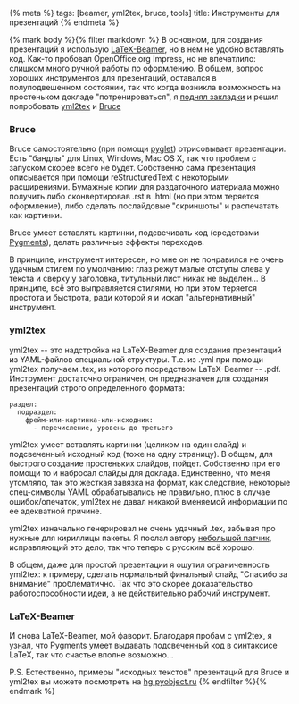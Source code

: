 {% meta %}
    tags: [beamer, yml2tex, bruce, tools]
    title: Инструменты для презентаций
{% endmeta %}

{% mark body %}{% filter markdown %}
В основном, для создания презентаций я использую [LaTeX-Beamer](http://latex-beamer.sourceforge.net/), но в нем не удобно вставлять код. Как-то пробовал
OpenOffice.org Impress, но не впечатлило: слишком много ручной работы по
оформлению. В общем, вопрос хороших инструментов для презентаций, оставался
в полуподвешенном состоянии, так что когда возникла возможность на простеньком
докладе "потренироваться", я [поднял закладки](http://delicious.com/j2a/presentation+tools)
и решил попробовать [yml2tex](http://arthurkoziel.com/2008/06/23/latex-beamer-presentations-from-yaml-files/) и [Bruce](http://code.google.com/p/bruce-tpt/)
<!--more-->

### Bruce

Bruce самостоятельно (при помощи [pyglet](http://pyglet.org)) отрисовывает презентации. Есть "бандлы"
для Linux, Windows, Mac OS X, так что проблем с запуском скорее всего не будет.
Собственно сама презентация описывается при помощи reStructuredText с некоторыми
расширениями. Бумажные копии для раздаточного материала можно получить либо
сконвертировав .rst в .html (но при этом теряется оформление), либо сделать
послайдовые "скриншоты" и распечатать как картинки.

Bruce умеет вставлять картинки, подсвечивать код (средствами [Pygments](http://pygments.org/)), делать различные эффекты переходов.

В принципе, инструмент интересен, но мне он не понравился не очень удачным
стилем по умолчанию: глаз режут малые отступы слева у текста и сверху у заголовка,
титульный лист никак не выделен... В принципе, всё это выправляется стилями,
но при этом теряется простота и быстрота, ради которой я и искал "альтернативный"
инструмент.

### yml2tex

yml2tex -- это надстройка на LaTeX-Beamer для создания презентаций из YAML-файлов 
специальной структуры. Т.е. из .yml при помощи yml2tex получаем .tex, из которого
посредством LaTeX-Beamer -- .pdf. Инструмент достаточно ограничен, он предназначен
для создания презентаций строго определенного формата:

    раздел:
      подраздел:
        фрейм-или-картинка-или-исходник:
          - перечисление, уровень до третьего

yml2tex умеет вставлять картинки (целиком на один слайд) и подсвеченный исходный
код (тоже на одну страницу). В общем, для быстрого создание простеньких слайдов,
пойдет. Собственно при его помощи то и набросал слайды для доклада. Единственно,
что меня утомляло, так это жесткая завязка на формат, как следствие, некоторые 
спец-символы YAML обрабатывались не правильно, плюс в случае ошибок/опечаток,
yml2tex не давал никакой вменяемой информации по ее адекватной причине.

yml2tex изначально генерировал не очень удачный .tex, забывая про нужные для
кириллицы пакеты. Я послал автору [небольшой патчик](http://github.com/arthurk/yml2tex/commit/572711eb08fef6b713b3cbc2730eef0bcc5084eb), исправляющий это дело,
так что теперь с русским всё хорошо.

В общем, даже для простой презентации я ощутил ограниченность yml2tex: к примеру,
сделать нормальный финальный слайд "Спасибо за внимание" проблематично. Так
что это скорее доказательство работоспособности идеи, а не действительно рабочий
инструмент.

### LaTeX-Beamer

И снова LaTeX-Beamer, мой фаворит. Благодаря пробам с yml2tex, я узнал, что
Pygments умеет выдавать подсвеченный код в синтаксисе LaTeX, так что счастье
вполне возможно...

P.S. Естественно, примеры "исходных текстов" презентаций для Bruce и yml2tex
вы можете посмотреть на [hg.pyobject.ru](http://hg.pyobject.ru/sandbox/file/tip/presentation_tools/)
{% endfilter %}{% endmark %}
